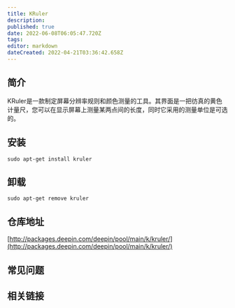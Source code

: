 ```yaml
---
title: KRuler
description: 
published: true
date: 2022-06-08T06:05:47.720Z
tags: 
editor: markdown
dateCreated: 2022-04-21T03:36:42.658Z
---
```


## 简介

KRuler是一款制定屏幕分辨率规则和颜色测量的工具。其界面是一把彷真的黄色计量尺，您可以在显示屏幕上测量某两点间的长度，同时它采用的测量单位是可选的。

## 安装

`sudo apt-get install kruler`

## 卸载

`sudo apt-get remove kruler`

## 仓库地址

[http://packages.deepin.com/deepin/pool/main/k/kruler/](http://packages.deepin.com/deepin/pool/main/k/kruler/)

## 常见问题

## 相关链接
